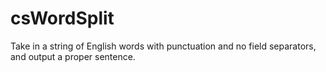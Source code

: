 # csWordSplit
Take in a string of English words with punctuation and no field separators, and output a proper sentence.
